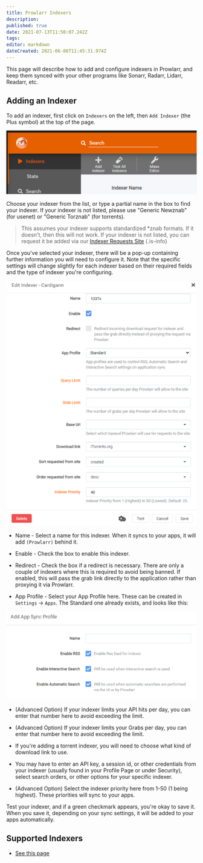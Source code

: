 ```yaml
---
title: Prowlarr Indexers
description: 
published: true
date: 2021-07-13T11:50:07.242Z
tags: 
editor: markdown
dateCreated: 2021-06-06T11:45:31.974Z
---
```


This page will describe how to add and configure indexers in Prowlarr, and keep them synced with your other programs like Sonarr, Radarr, Lidarr, Readarr, etc.

## Adding an Indexer

To add an indexer, first click on `Indexers` on the left, then `Add Indexer` (the Plus symbol) at the top of the page.

![ind_1_addindexer.png](/assets/prowlarr/ind_1_addindexer.png)

Choose your indexer from the list, or type a partial name in the box to find your indexer. If your indexer is not listed, please use "Generic Newznab" (for usenet) or "Generic Torznab" (for torrents).

> This assumes your indexer supports standardized *znab formats. If it doesn't, then this will not work.
> If your indexer is not listed, you can request it be added via our [Indexer Requests Site](https://requests.prowlarr.com)
{.is-info}

Once you've selected your indexer, there will be a pop-up containing further information you will need to configure it. Note that the specific settings will change slightly for each indexer based on their required fields and the type of indexer you're configuring.

![ind_3_indexer2.png](/assets/prowlarr/ind_3_indexer2.png)

- Name - Select a name for this indexer. When it syncs to your apps, it will add `(Prowlarr)` behind it.

- Enable - Check the box to enable this indexer.

- Redirect - Check the box if a redirect is necessary. There are only a couple of indexers where this is required to avoid being banned. If enabled, this will pass the grab link directly to the application rather than proxying it via Prowlarr.

- App Profile - Select your App Profile here. These can be created in `Settings` -> `Apps`. The Standard one already exists, and looks like this:

![ind_3_settingsapps.png](/assets/prowlarr/ind_3_settingsapps.png)

- (Advanced Option) If your indexer limits your API hits per day, you can enter that number here to avoid exceeding the limit.

- (Advanced Option) If your indexer limits your Grabs per day, you can enter that number here to avoid exceeding the limit.

- If you're adding a torrent indexer, you will need to choose what kind of download link to use.

- You may have to enter an API key, a session id, or other credentials from your indexer (usually found in your Profile Page or under Security), select search orders, or other options for your specific indexer.

- (Advanced Option) Select the indexer priority here from 1-50 (1 being highest). These priorities will sync to your apps.

Test your indexer, and if a green checkmark appears, you're okay to save it. When you save it, depending on your sync settings, it will be added to your apps automatically.

## Supported Indexers

- [See this page](/prowlarr/supported-indexers/)
